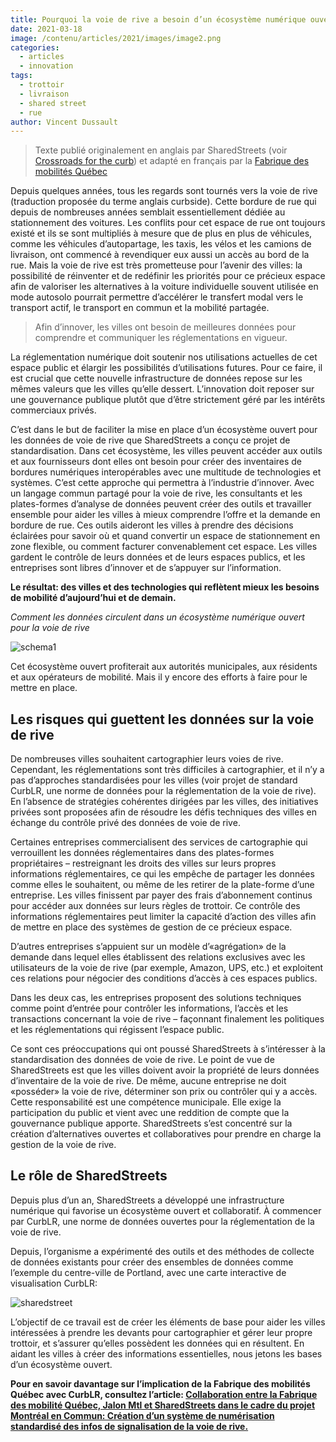 ```yaml
---
title: Pourquoi la voie de rive a besoin d’un écosystème numérique ouvert
date: 2021-03-18
image: /contenu/articles/2021/images/image2.png
categories: 
  - articles
  - innovation
tags: 
  - trottoir
  - livraison
  - shared street
  - rue
author: Vincent Dussault
---
```


> Texte publié originalement en anglais par SharedStreets (voir [Crossroads for the curb](https://medium.com/sharedstreets/crossroads-for-the-curb-be3137154148)) et adapté en français par la [Fabrique des mobilités Québec](https://wiki.lafabriquedesmobilites.fr/wiki/Centre_d%E2%80%99excellence_des_technologiques_ouvertes_pour_la_mobilit%C3%A9) 

Depuis quelques années, tous les regards sont tournés vers la voie de rive (traduction proposée du terme anglais curbside). Cette bordure de rue qui depuis de nombreuses années semblait essentiellement dédiée au stationnement des voitures. Les conflits pour cet espace de rue ont toujours existé et ils se sont multipliés à mesure que de plus en plus de véhicules, comme les véhicules d’autopartage, les taxis, les vélos et les camions de livraison, ont commencé à revendiquer eux aussi  un accès au bord de la rue. Mais la voie de rive est très prometteuse pour l’avenir des villes: la possibilité de réinventer et de redéfinir les priorités pour ce précieux espace afin de valoriser les alternatives à la voiture individuelle souvent utilisée en mode autosolo pourrait permettre d’accélérer le transfert modal vers le transport actif, le transport en commun et la mobilité partagée.

> Afin d’innover, les villes ont besoin de meilleures données pour comprendre et communiquer les réglementations en vigueur.

 

La réglementation numérique doit soutenir nos utilisations actuelles de cet espace public et élargir les possibilités d’utilisations futures. Pour ce faire, il est crucial que cette nouvelle infrastructure de données repose sur les mêmes valeurs que les villes qu’elle dessert. L’innovation doit reposer sur une gouvernance publique plutôt que d’être strictement géré par les intérêts commerciaux privés.

C’est dans le but de faciliter la mise en place d’un écosystème ouvert pour les données de voie de rive que SharedStreets a conçu ce projet de standardisation. Dans cet écosystème, les villes peuvent accéder aux outils et aux fournisseurs dont elles ont besoin pour créer des inventaires de bordures numériques interopérables avec une multitude de technologies et systèmes. C’est cette approche qui permettra à l’industrie d’innover. Avec un langage commun partagé pour la voie de rive, les consultants et les plates-formes d’analyse de données peuvent créer des outils et travailler ensemble pour aider les villes à mieux comprendre l’offre et la demande en bordure de rue. Ces outils aideront les villes à prendre des décisions éclairées pour savoir où et quand convertir un espace de stationnement en zone flexible, ou comment facturer convenablement cet espace. Les villes gardent le contrôle de leurs données et de leurs espaces publics, et les entreprises sont libres d’innover et de s’appuyer sur l’information.

**Le résultat: des villes et des technologies qui reflètent mieux les besoins de mobilité d’aujourd’hui et de demain.**

 

*Comment les données circulent dans un écosystème numérique ouvert pour la voie de rive*

![schema1](https://github.com/fabmob/fabmob.io/blob/master/contenu/articles/2021/images/image1.png)


Cet écosystème ouvert profiterait aux autorités municipales, aux résidents et aux opérateurs de mobilité. Mais il y encore des efforts à faire pour le mettre en place.

 
## Les risques qui guettent les données sur la voie de rive

De nombreuses villes souhaitent cartographier leurs voies de rive. Cependant, les réglementations sont très difficiles à cartographier, et il n’y a pas d’approches standardisées pour les villes (voir projet de standard CurbLR, une norme de données pour la réglementation de la voie de rive). En l’absence de stratégies cohérentes dirigées par les villes, des initiatives privées sont proposées afin de résoudre les défis techniques des villes en échange du contrôle privé des données de voie de rive.

Certaines entreprises commercialisent des services de cartographie qui verrouillent les données réglementaires dans des plates-formes propriétaires – restreignant les droits des villes sur leurs propres informations réglementaires, ce qui les empêche de partager les données comme elles le souhaitent, ou même de les retirer de la plate-forme d’une entreprise. Les villes finissent par payer des frais d’abonnement continus pour accéder aux données sur leurs règles de trottoir. Ce contrôle des informations réglementaires peut limiter la capacité d’action des villes afin de mettre en place des systèmes de gestion de ce précieux espace.

D’autres entreprises s’appuient sur un modèle d’«agrégation» de la demande dans lequel elles établissent des relations exclusives avec les utilisateurs de la voie de rive (par exemple, Amazon, UPS, etc.) et exploitent ces relations pour négocier des conditions d’accès à ces espaces publics.

Dans les deux cas, les entreprises proposent des solutions techniques comme point d’entrée pour contrôler les informations, l’accès et les transactions concernant la voie de rive – façonnant finalement les politiques et les réglementations qui régissent l’espace public.

Ce sont ces préoccupations qui ont poussé SharedStreets à s’intéresser à la standardisation des données de voie de rive. Le point de vue de SharedStreets est que les villes doivent avoir la propriété de leurs données d’inventaire de la voie de rive. De même, aucune entreprise ne doit «posséder» la voie de rive, déterminer son prix ou contrôler qui y a accès. Cette responsabilité est une compétence municipale. Elle exige la participation du public et vient avec une reddition de compte que la gouvernance publique apporte. SharedStreets s’est concentré sur la création d’alternatives ouvertes et collaboratives pour prendre en charge la gestion de la voie de rive.

 
## Le rôle de SharedStreets

Depuis plus d’un an, SharedStreets a développé une infrastructure numérique qui favorise un écosystème ouvert et collaboratif. À commencer par CurbLR, une norme de données ouvertes pour la réglementation de la voie de rive.

Depuis, l’organisme a expérimenté des outils et des méthodes de collecte de données existants pour créer des ensembles de données comme l’exemple du centre-ville de Portland, avec une carte interactive de visualisation CurbLR:

 ![sharedstreet](https://github.com/fabmob/fabmob.io/blob/master/contenu/articles/2021/images/image2.png)


L’objectif de ce travail est de créer les éléments de base pour aider les villes intéressées à prendre les devants pour cartographier et gérer leur propre trottoir, et s’assurer qu’elles possèdent les données qui en résultent. En aidant les villes à créer des informations essentielles, nous jetons les bases d’un écosystème ouvert.

**Pour en savoir davantage sur l’implication de la Fabrique des mobilités Québec avec CurbLR, consultez l’article: [Collaboration entre la Fabrique des mobilité Québec, Jalon Mtl et SharedStreets dans le cadre du projet Montréal en Commun: Création d’un système de numérisation standardisé des infos de signalisation de la voie de rive.](https://medium.com/lab-mtl/collaboration-entre-la-fabrique-des-mobilit%C3%A9-qu%C3%A9bec-jalon-mtl-et-sharedstreets-dans-le-cadre-du-3bfd2a0bfe23)**
